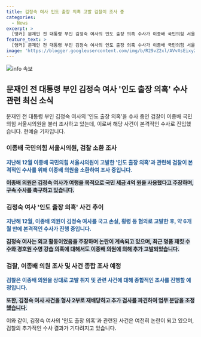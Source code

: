 ```yaml
---
title: 김정숙 여사 인도 출장 의혹 고발 검찰이 조사 중
categories:
  - News
excerpt: >
  [앵커] 문재인 전 대통령 부인 김정숙 여사의 인도 출장 의혹 수사가 이종배 국민의힘 서울시의원의 고발로 본격화되고 있습니다. 검찰은 약 6개월 만에 이종배 의원을 조사하며 사안을 종합적으로 조사할 예정입니다. 여사의 인도 출장 목적과 관련된 논란은 여전히 가열되고 있습니다. 해당 사건은 계속해서 주목받을 전망입니다.
feature_text: >
  [앵커] 문재인 전 대통령 부인 김정숙 여사의 인도 출장 의혹 수사가 이종배 국민의힘 서울시의원의 고발로 본격화되고 있습니다. 검찰은 약 6개월 만에 이종배 의원을 조사하며 사안을 종합적으로 조사할 예정입니다. 여사의 인도 출장 목적과 관련된 논란은 여전히 가열되고 있습니다. 해당 사건은 계속해서 주목받을 전망입니다.
image: 'https://blogger.googleusercontent.com/img/b/R29vZ2xl/AVvXsEixyZcFfHzMRdzZMjFBmAUKJYCLCGyLL1o632UiGVXcaFdKo_bkvkuCioo0uUKlGfBVcT3P84aROyZIXSBEx3Aw5nCQ3pTgDom1WDC4m8eifvWiAmWEEVb4x6G_l8C0QH225ldMjyaFvpxGEBGNO37VmDTDMHGhJPq73UglMfDca1-0aw/s1600/blogspot.png'
---
```


<p><img src="https://blogger.googleusercontent.com/img/b/R29vZ2xl/AVvXsEixyZcFfHzMRdzZMjFBmAUKJYCLCGyLL1o632UiGVXcaFdKo_bkvkuCioo0uUKlGfBVcT3P84aROyZIXSBEx3Aw5nCQ3pTgDom1WDC4m8eifvWiAmWEEVb4x6G_l8C0QH225ldMjyaFvpxGEBGNO37VmDTDMHGhJPq73UglMfDca1-0aw/s1600/blogspot.png" alt="info 속보" /></p>

<h2 data-ke-size="size26">문재인 전 대통령 부인 김정숙 여사 '인도 출장 의혹' 수사 관련 최신 소식</h2>

<p data-ke-size="size16">문재인 전 대통령 부인 김정숙 여사의 '인도 출장 의혹'을 수사 중인 검찰이 이종배 국민의힘 서울시의원을 불러 조사하고 있는데, 이로써 해당 사건이 본격적인 수사로 진입했습니다. 현예슬 기자입니다.</p>

<h3>이종배 국민의힘 서울시의원, 검찰 소환 조사</h3>

<p><b><span style="color: #1a5490;">지난해 12월 이종배 국민의힘 서울시의원이 고발한 '인도 출장 의혹'과 관련해 검찰이 본격적인 수사를 위해 이종배 의원을 소환하여 조사 중입니다.</span></b></p>

<p><b><span style="background-color: #21538527;">이종배 의원은 김정숙 여사가 여행을 목적으로 국민 세금 4억 원을 사용했다고 주장하며, 구속 수사를 촉구하고 있습니다.</span></b></p>

<h3>김정숙 여사 '인도 출장 의혹' 사건 추이</h3>

<p><b><span style="color: #1a5490;">지난해 12월, 이종배 의원이 김정숙 여사를 국고 손실, 횡령 등 혐의로 고발한 후, 약 6개월 만에 본격적인 수사가 진행 중입니다.</span></b></p>

<p><b><span style="background-color: #21538527;">김정숙 여사는 외교 활동이었음을 주장하며 논란이 계속되고 있으며, 최근 명품 재킷 수수와 경호원 수영 강습 의혹에 대해서도 이종배 의원에 의해 추가 고발되었습니다.</span></b></p>

<h3>검찰, 이종배 의원 조사 및 사건 종합 조사 예정</h3>

<p><b><span style="color: #1a5490;">검찰은 이종배 의원을 상대로 고발 취지 및 관련 사건에 대해 종합적인 조사를 진행할 예정입니다.</span></b></p>

<p><b><span style="background-color: #21538527;">또한, 김정숙 여사 사건을 형사 2부로 재배당하고 추가 검사를 파견하여 업무 분담을 조정했습니다.</span></b></p>

<p>이와 같이, 김정숙 여사의 '인도 출장 의혹'과 관련된 사건은 여전히 논란이 되고 있으며, 검찰의 추가적인 수사 결과가 기다려지고 있습니다.</p>

